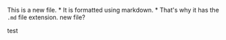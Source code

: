 This is a new file. * It is formatted using markdown. * That's why it has the `.md` file extension.
new file?

test
